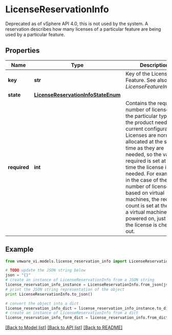 # LicenseReservationInfo

Deprecated as of vSphere API 4.0, this is not used by the system.  A reservation describes how many licenses of a particular feature are being used by a particular feature. 

## Properties
Name | Type | Description | Notes
------------ | ------------- | ------------- | -------------
**key** | **str** | Key of the License Feature.  See also *LicenseFeatureInfo.key*.  | 
**state** | [**LicenseReservationInfoStateEnum**](LicenseReservationInfoStateEnum.md) |  | 
**required** | **int** | Contains the required number of licenses of the particular type that the product needs in its current configuration.  Licenses are normally allocated at the same time as they are needed, so the value of required is set at the time the license is needed. For example, in the case of the number of licenses based on virtual machines, the required count is set at the time a virtual machine is powered on, just before the license is checked out.  | 

## Example

```python
from vmware_vi.models.license_reservation_info import LicenseReservationInfo

# TODO update the JSON string below
json = "{}"
# create an instance of LicenseReservationInfo from a JSON string
license_reservation_info_instance = LicenseReservationInfo.from_json(json)
# print the JSON string representation of the object
print LicenseReservationInfo.to_json()

# convert the object into a dict
license_reservation_info_dict = license_reservation_info_instance.to_dict()
# create an instance of LicenseReservationInfo from a dict
license_reservation_info_form_dict = license_reservation_info.from_dict(license_reservation_info_dict)
```
[[Back to Model list]](../README.md#documentation-for-models) [[Back to API list]](../README.md#documentation-for-api-endpoints) [[Back to README]](../README.md)


